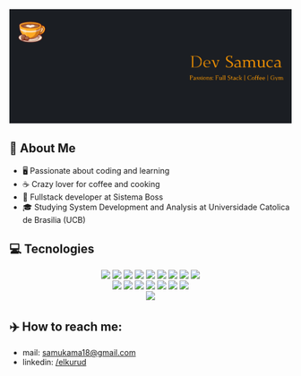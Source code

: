 <img src="banner.jpg" alt="👋 Hi there! I'm Samuel Castro"/>

## 📖 About Me
- 🖥 Passionate about coding and learning
- ☕ Crazy lover for coffee and cooking
- 💼 Fullstack developer at Sistema Boss
- 🎓 Studying System Development and Analysis at Universidade Catolica de Brasilia (UCB)

## 💻 Tecnologies
  <div align="center">
    <img src="https://img.shields.io/badge/MongoDB-4EA94B?style=for-the-badge&logo=mongodb&logoColor=white" /> 
    <img src="https://img.shields.io/badge/PostgreSQL-316192?style=for-the-badge&logo=postgresql&logoColor=white" /> 
    <img src="https://img.shields.io/badge/Adobe%20Photoshop-31A8FF?style=for-the-badge&logo=Adobe%20Photoshop&logoColor=black" /> 
    <img src="https://img.shields.io/badge/Figma-F24E1E?style=for-the-badge&logo=figma&logoColor=whit" /> 
    <img src="https://img.shields.io/badge/Express%20js-000000?style=for-the-badge&logo=express&logoColor=white" /> 
    <img src="https://img.shields.io/badge/Jest-C21325?style=for-the-badge&logo=jest&logoColor=white" /> 
    <img src="https://img.shields.io/badge/Node%20js-339933?style=for-the-badge&logo=nodedotjs&logoColor=white" /> 
    <img src="https://img.shields.io/badge/npm-CB3837?style=for-the-badge&logo=npm&logoColor=white" /> 
    <img src="https://img.shields.io/badge/React-20232A?style=for-the-badge&logo=react&logoColor=61DAFB" /> 
    <br>
    <img src="https://img.shields.io/badge/VSCode-0078D4?style=for-the-badge&logo=visual%20studio%20code&logoColor=white" />
    <img src="https://img.shields.io/badge/TypeScript-007ACC?style=for-the-badge&logo=typescript&logoColor=white" /> 
    <img src="https://img.shields.io/badge/prettier-1A2C34?style=for-the-badge&logo=prettier&logoColor=F7BA3E" />
    <img src="https://img.shields.io/badge/Notion-000000?style=for-the-badge&logo=notion&logoColor=white" /> 
    <img src="https://img.shields.io/badge/Trello-0052CC?style=for-the-badge&logo=trello&logoColor=white" />
    <img src="https://img.shields.io/badge/Prisma-3982CE?style=for-the-badge&logo=Prisma&logoColor=white" /> 
    <img src="https://img.shields.io/badge/Linux-FCC624?style=for-the-badge&logo=linux&logoColor=black" /> 
    <br>
    <a href="https://linkedin.com/in/elkurud"><img src="https://img.shields.io/badge/linkedin-0077B5.svg?style=for-the-badge&logo=linkedin&logoColor=white"/></a>
  </div>

## ✈️ How to reach me:
- mail: samukama18@gmail.com
- linkedin: [/elkurud](https://linkedin.com/in/elkurud)
